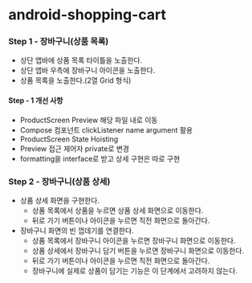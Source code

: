 # android-shopping-cart

### Step 1 - 장바구니(상품 목록)
- 상단 앱바에 상품 목록 타이틀을 노출한다.
- 상단 앱바 우측에 장바구니 아이콘을 노출한다.
- 상품 목록을 노출한다.(2열 Grid 형식)

#### Step - 1 개선 사항
- ProductScreen Preview 해당 파일 내로 이동
- Compose 컴포넌트 clickListener name argument 활용
- ProductScreen State Hoisting
- Preview 접근 제어자 private로 변경
- formatting을 interface로 받고 상세 구현은 따로 구현

### Step 2 - 장바구니(상품 상세)
- 상품 상세 화면을 구현한다.
  - 상품 목록에서 상품을 누르면 상품 상세 화면으로 이동한다.
  - 뒤로 가기 버튼이나 아이콘을 누르면 직전 화면으로 돌아간다.
- 장바구니 화면의 빈 껍데기를 연결한다.
  - 상품 목록에서 장바구니 아이콘을 누르면 장바구니 화면으로 이동한다.
  - 상품 상세에서 장바구니 담기 버튼을 누르면 장바구니 화면으로 이동한다.
  - 뒤로 가기 버튼이나 아이콘을 누르면 직전 화면으로 돌아간다.
  - 장바구니에 실제로 상품이 담기는 기능은 이 단계에서 고려하지 않는다.